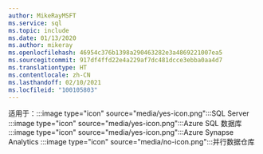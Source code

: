 ```yaml
---
author: MikeRayMSFT
ms.service: sql
ms.topic: include
ms.date: 01/13/2020
ms.author: mikeray
ms.openlocfilehash: 46954c376b1398a290463282e3a4869221007ea5
ms.sourcegitcommit: 917df4ffd22e4a229af7dc481dcce3ebba0aa4d7
ms.translationtype: HT
ms.contentlocale: zh-CN
ms.lasthandoff: 02/10/2021
ms.locfileid: "100105803"
---
```

<Token>适用于：:::image type="icon" source="media/yes-icon.png":::SQL Server :::image type="icon" source="media/yes-icon.png":::Azure SQL 数据库 :::image type="icon" source="media/yes-icon.png":::Azure Synapse Analytics :::image type="icon" source="media/no-icon.png":::并行数据仓库 </Token>


